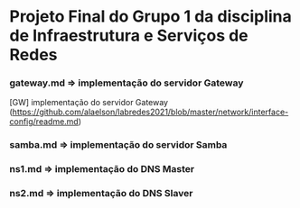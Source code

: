 # Projeto Final do Grupo 1 da disciplina de Infraestrutura e Serviços de Redes

### gateway.md => implementação do servidor Gateway
[GW] implementação do servidor Gateway (https://github.com/alaelson/labredes2021/blob/master/network/interface-config/readme.md)
### samba.md => implementação do servidor Samba
### ns1.md => implementação do DNS Master
### ns2.md => implementação do DNS Slaver
